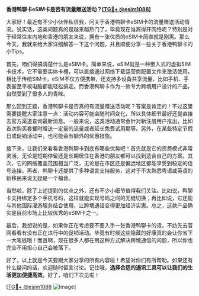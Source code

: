 **香港鸭聊卡eSIM卡是否有流量赠送活动？[[TG💪+ @esim1088](https://t.me/s/esim1088)]**

大家好！最近有不少小伙伴私信我，问关于香港鸭聊卡eSIM卡的流量赠送活动情况。说实话，这类问题真的是越来越热门了，毕竟现在谁离得开网络呢？特别是对于经常往来内地和香港的朋友来说，拥有一张优质的eSIM卡简直就是刚需。那么今天，我就来给大家详细解答一下这个问题，并且顺便分享一些关于香港鸭聊卡的小Tips。

首先，咱们得搞清楚什么是eSIM卡。简单来说，eSIM就是一种嵌入式的虚拟SIM卡技术，它不需要实体卡槽，可以直接通过网络下载运营商配置文件来激活使用。相比于传统SIM卡，eSIM不仅方便携带，还支持多设备共享流量，比如手机、手表甚至平板电脑都能轻松搞定。而香港鸭聊卡作为一款专为跨境用户设计的产品，自然受到了很多人的青睐。

那么回到正题，香港鸭聊卡是否真的有流量赠送活动呢？答案是肯定的！不过这里需要提醒大家注意一点：活动内容可能会随时间变化，所以具体细节最好还是直接去官方渠道查询最新消息。一般来说，这类活动通常会针对新注册用户推出，比如首次购买套餐时赠送一定量的流量或者延长免费试用期等。另外，在某些特定节假日或促销活动中，也可能会有额外的优惠措施。

接下来，让我们来看看香港鸭聊卡到底有哪些优势吧！首先就是它的资费模式非常灵活，无论是短期停留还是长期居住在香港的朋友都可以找到适合自己的方案。其次，它的网络覆盖范围相当广泛，无论是在市区还是偏远地区都能享受到稳定的信号连接。再者，鸭聊卡还提供了多种语言支持服务，这对于不太熟悉粤语或英语的新移民来说无疑是一个福音。

当然啦，除了上述提到的优点之外，还有不少小细节值得我们关注。比如说，鸭聊卡支持绑定多个手机号码，这样就能实现号码之间的无缝切换；再比如说，它还能与其他国际漫游服务结合使用，让跨境通话变得更加经济实惠。总之，这款产品确实是目前市场上比较优秀的eSIM卡之一。

最后，我想说的是，如果你正在考虑要不要入手一张香港鸭聊卡的话，不妨先去官网看看有没有正在进行中的促销活动。毕竟有时候这些隐藏的好康真的会让你省下一大笔钱哦！而且啊，现在很多人都在用这种方式解决跨境通信的问题，所以你也完全不用担心自己会被落下。

好了，以上就是今天要跟大家分享的所有内容啦！希望对你们有所帮助。如果还有什么疑问的话，欢迎随时留言讨论。记住哦，**选择合适的通讯工具可以让我们的生活更加便捷高效**。好了，咱们下次见啦！

[[TG💪+ @esim1088](https://t.me/s/esim1088) ![Image](https://i.postimg.cc/4NQfJmqS/Snipaste-2025-05-13-00-14-12.png)]